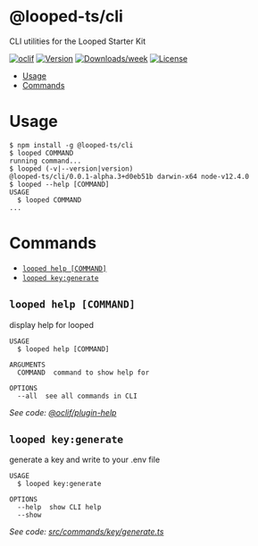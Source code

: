 @looped-ts/cli
==============

CLI utilities for the Looped Starter Kit

[![oclif](https://img.shields.io/badge/cli-oclif-brightgreen.svg)](https://oclif.io)
[![Version](https://img.shields.io/npm/v/@looped-ts/cli.svg)](https://npmjs.org/package/@looped-ts/cli)
[![Downloads/week](https://img.shields.io/npm/dw/@looped-ts/cli.svg)](https://npmjs.org/package/@looped-ts/cli)
[![License](https://img.shields.io/npm/l/@looped-ts/cli.svg)](https://github.com/morrislaptop/looped-ts/blob/master/package.json)

<!-- toc -->
* [Usage](#usage)
* [Commands](#commands)
<!-- tocstop -->
# Usage
<!-- usage -->
```sh-session
$ npm install -g @looped-ts/cli
$ looped COMMAND
running command...
$ looped (-v|--version|version)
@looped-ts/cli/0.0.1-alpha.3+d0eb51b darwin-x64 node-v12.4.0
$ looped --help [COMMAND]
USAGE
  $ looped COMMAND
...
```
<!-- usagestop -->
# Commands
<!-- commands -->
* [`looped help [COMMAND]`](#looped-help-command)
* [`looped key:generate`](#looped-keygenerate)

## `looped help [COMMAND]`

display help for looped

```
USAGE
  $ looped help [COMMAND]

ARGUMENTS
  COMMAND  command to show help for

OPTIONS
  --all  see all commands in CLI
```

_See code: [@oclif/plugin-help](https://github.com/oclif/plugin-help/blob/v2.2.0/src/commands/help.ts)_

## `looped key:generate`

generate a key and write to your .env file

```
USAGE
  $ looped key:generate

OPTIONS
  --help  show CLI help
  --show
```

_See code: [src/commands/key/generate.ts](https://github.com/morrislaptop/looped-ts/blob/v0.0.1-alpha.3+d0eb51b/src/commands/key/generate.ts)_
<!-- commandsstop -->
